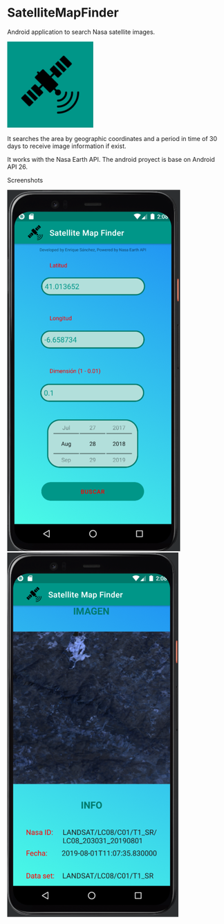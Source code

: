 # SatelliteMapFinder
Android application to search Nasa satellite images. 

![Icon Image](https://github.com/EnriqueSanVic/SatelliteMapFinder/blob/main/doc/demo%20images/icon.PNG?style=centerme)

It searches the area by geographic coordinates and a period in time of 30 days to receive image information if exist.

It works with the Nasa Earth API.
The android proyect is base on Android API 26.

Screenshots

![Icon Image](https://github.com/EnriqueSanVic/SatelliteMapFinder/blob/main/doc/demo%20images/cap1.PNG?style=centerme)
![Icon Image](https://github.com/EnriqueSanVic/SatelliteMapFinder/blob/main/doc/demo%20images/cap2.PNG?style=centerme)
